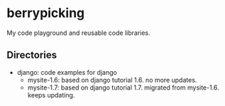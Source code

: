 berrypicking
============

My code playground and reusable code libraries.

Directories
-----------

  * django: code examples for django
    - mysite-1.6: based on django tutorial 1.6. no more updates.
    - mysite-1.7: based on django tutorial 1.7. migrated from mysite-1.6. keeps updating.